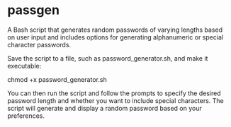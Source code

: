 # passgen
A Bash script that generates random passwords of varying lengths based on user input and includes options for generating alphanumeric or special character passwords.

Save the script to a file, such as password_generator.sh, and make it executable:

chmod +x password_generator.sh

You can then run the script and follow the prompts to specify the desired password length and whether you want to include special characters. 
The script will generate and display a random password based on your preferences.
